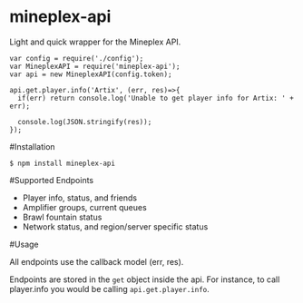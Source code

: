 # mineplex-api
Light and quick wrapper for the Mineplex API.

```
var config = require('./config');
var MineplexAPI = require('mineplex-api');
var api = new MineplexAPI(config.token);

api.get.player.info('Artix', (err, res)=>{
  if(err) return console.log('Unable to get player info for Artix: ' + err);
  
  console.log(JSON.stringify(res));
});
```

#Installation

`$ npm install mineplex-api`

#Supported Endpoints

* Player info, status, and friends
* Amplifier groups, current queues
* Brawl fountain status
* Network status, and region/server specific status

#Usage

All endpoints use the callback model (err, res).

Endpoints are stored in the `get` object inside the api. For instance, to call player.info you would be calling `api.get.player.info`.
